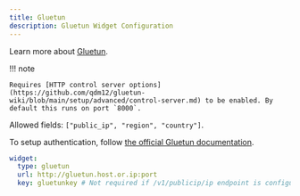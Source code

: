 ```yaml
---
title: Gluetun
description: Gluetun Widget Configuration
---
```


Learn more about [Gluetun](https://github.com/qdm12/gluetun).

!!! note

    Requires [HTTP control server options](https://github.com/qdm12/gluetun-wiki/blob/main/setup/advanced/control-server.md) to be enabled. By default this runs on port `8000`.

Allowed fields: `["public_ip", "region", "country"]`.

To setup authentication, follow [the official Gluetun documentation](https://github.com/qdm12/gluetun-wiki/blob/main/setup/advanced/control-server.md#authentication).

```yaml
widget:
  type: gluetun
  url: http://gluetun.host.or.ip:port
  key: gluetunkey # Not required if /v1/publicip/ip endpoint is configured with `auth = none`
```
